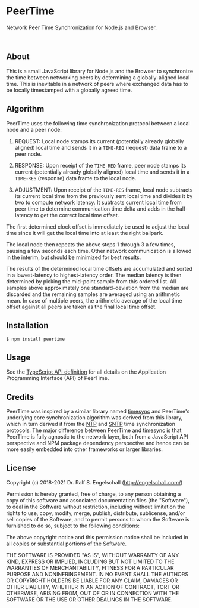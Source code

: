
PeerTime
========

Network Peer Time Synchronization for Node.js and Browser.

<p/>
<img src="https://nodei.co/npm/peertime.png?downloads=true&stars=true" alt=""/>

<p/>
<img src="https://david-dm.org/rse/peertime.png" alt=""/>

About
-----

This is a small JavaScript library for Node.js and the Browser to
synchronize the time between networking peers by determining a
globally-aligned local time. This is inevitable in a network of peers
where exchanged data has to be locally timestamped with a globally
agreed time.

Algorithm
---------

PeerTime uses the following time synchronization protocol between a local node and
a peer node:

1. REQUEST: Local node stamps its current (potentially already globally aligned)
   local time and sends it in a `TIME-REQ` (request) data frame to a peer node.

2. RESPONSE: Upon receipt of the `TIME-REQ` frame, peer node stamps its
   current (potentially already globally aligned) local time and sends it
   in a `TIME-RES` (response) data frame to the local node.

3. ADJUSTMENT: Upon receipt of the `TIME-RES` frame, local node
   subtracts its current local time from the previously sent local time and
   divides it by two to compute network latency. It subtracts current local
   time from peer time to determine communication time delta and adds in
   the half-latency to get the correct local time offset.

The first determined clock offset is immediately be used to adjust the local time
since it will get the local time into at least the right ballpark.

The local node then repeats the above steps 1 through 3 a few times,
pausing a few seconds each time. Other network communication is allowed
in the interim, but should be minimized for best results.

The results of the determined local time offsets are accumulated and
sorted in a lowest-latency to highest-latency order. The median latency
is then determined by picking the mid-point sample from this ordered
list. All samples above approximately one standard-deviation from the
median are discarded and the remaining samples are averaged using an
arithmetic mean. In case of multiple peers, the arithmetic average of
the local time offset against all peers are taken as the final local
time offset.

Installation
------------

```shell
$ npm install peertime
```

Usage
-----

See the [TypeScript API definition](./src/peertime.d.ts) for all details
on the Application Programming Interface (API) of PeerTime.

Credits
-------

PeerTime was inspired by a similar library named
[timesync](https://github.com/enmasseio/timesync) and
PeerTime's underlying core synchronization algorithm was
derived from this library, which in turn derived it from the
[NTP](https://en.wikipedia.org/wiki/Network_Time_Protocol) and
[SNTP](http://www.mine-control.com/zack/timesync/timesync.html) time
synchronization protocols. The major difference between PeerTime and
[timesync](https://github.com/enmasseio/timesync) is that PeerTime
is fully agnostic to the network layer, both from a JavaScript API
perspective and NPM package dependency perspective and hence can be more
easily embedded into other frameworks or larger libraries.

License
-------

Copyright (c) 2018-2021 Dr. Ralf S. Engelschall (http://engelschall.com/)

Permission is hereby granted, free of charge, to any person obtaining
a copy of this software and associated documentation files (the
"Software"), to deal in the Software without restriction, including
without limitation the rights to use, copy, modify, merge, publish,
distribute, sublicense, and/or sell copies of the Software, and to
permit persons to whom the Software is furnished to do so, subject to
the following conditions:

The above copyright notice and this permission notice shall be included
in all copies or substantial portions of the Software.

THE SOFTWARE IS PROVIDED "AS IS", WITHOUT WARRANTY OF ANY KIND,
EXPRESS OR IMPLIED, INCLUDING BUT NOT LIMITED TO THE WARRANTIES OF
MERCHANTABILITY, FITNESS FOR A PARTICULAR PURPOSE AND NONINFRINGEMENT.
IN NO EVENT SHALL THE AUTHORS OR COPYRIGHT HOLDERS BE LIABLE FOR ANY
CLAIM, DAMAGES OR OTHER LIABILITY, WHETHER IN AN ACTION OF CONTRACT,
TORT OR OTHERWISE, ARISING FROM, OUT OF OR IN CONNECTION WITH THE
SOFTWARE OR THE USE OR OTHER DEALINGS IN THE SOFTWARE.

